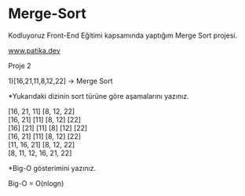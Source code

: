 # Merge-Sort

Kodluyoruz Front-End Eğitimi kapsamında yaptığım Merge Sort projesi.

www.patika.dev

Proje 2

1)[16,21,11,8,12,22] -> Merge Sort

\*Yukarıdaki dizinin sort türüne göre aşamalarını yazınız.

[16, 21, 11] [8, 12, 22] <br>
[16, 21] [11] [8, 12] [22] <br>
[16] [21] [11] [8] [12] [22] <br>
[16, 21] [11] [8, 12] [22] <br>
[11, 16, 21] [8, 12, 22] <br>
[8, 11, 12, 16, 21, 22] <br>

\*Big-O gösterimini yazınız.

Big-O = O(nlogn)
